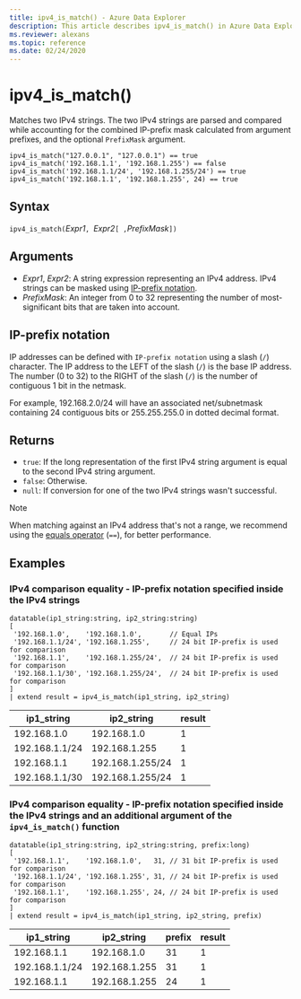 ```yaml
---
title: ipv4_is_match() - Azure Data Explorer
description: This article describes ipv4_is_match() in Azure Data Explorer.
ms.reviewer: alexans
ms.topic: reference
ms.date: 02/24/2020
---
```

# ipv4_is_match()

Matches two IPv4 strings. The two IPv4 strings are parsed and compared while accounting for the combined IP-prefix mask calculated from argument prefixes, and the optional `PrefixMask` argument.

```kusto
ipv4_is_match("127.0.0.1", "127.0.0.1") == true
ipv4_is_match('192.168.1.1', '192.168.1.255') == false
ipv4_is_match('192.168.1.1/24', '192.168.1.255/24') == true
ipv4_is_match('192.168.1.1', '192.168.1.255', 24) == true
```

## Syntax

`ipv4_is_match(`*Expr1*`, `*Expr2*`[ ,`*PrefixMask*`])`

## Arguments

* *Expr1*, *Expr2*: A string expression representing an IPv4 address. IPv4 strings can be masked using [IP-prefix notation](#ip-prefix-notation).
* *PrefixMask*: An integer from 0 to 32 representing the number of most-significant bits that are taken into account.

## IP-prefix notation

IP addresses can be defined with `IP-prefix notation` using a slash (`/`) character. The IP address to the LEFT of the slash (`/`) is the base IP address. The number (0 to 32) to the RIGHT of the slash (`/`) is the number of contiguous 1 bit in the netmask. 

For example, 192.168.2.0/24 will have an associated net/subnetmask containing 24 contiguous bits or 255.255.255.0 in dotted decimal format.

## Returns

* `true`: If the long representation of the first IPv4 string argument is equal to the second IPv4 string argument.
*  `false`: Otherwise.
* `null`: If conversion for one of the two IPv4 strings wasn't successful.

>[!NOTE]
> When matching against an IPv4 address that's not a range, we recommend using the [equals operator](equals-cs-operator.md) (`==`), for better performance.

## Examples

### IPv4 comparison equality - IP-prefix notation specified inside the IPv4 strings

<!-- csl: https://help.kusto.windows.net/Samples -->
```kusto
datatable(ip1_string:string, ip2_string:string)
[
 '192.168.1.0',    '192.168.1.0',       // Equal IPs
 '192.168.1.1/24', '192.168.1.255',     // 24 bit IP-prefix is used for comparison
 '192.168.1.1',    '192.168.1.255/24',  // 24 bit IP-prefix is used for comparison
 '192.168.1.1/30', '192.168.1.255/24',  // 24 bit IP-prefix is used for comparison
]
| extend result = ipv4_is_match(ip1_string, ip2_string)
```

|ip1_string|ip2_string|result|
|---|---|---|
|192.168.1.0|192.168.1.0|1|
|192.168.1.1/24|192.168.1.255|1|
|192.168.1.1|192.168.1.255/24|1|
|192.168.1.1/30|192.168.1.255/24|1|

### IPv4 comparison equality - IP-prefix notation specified inside the IPv4 strings and an additional argument of the `ipv4_is_match()` function

<!-- csl: https://help.kusto.windows.net/Samples -->
```kusto
datatable(ip1_string:string, ip2_string:string, prefix:long)
[
 '192.168.1.1',    '192.168.1.0',   31, // 31 bit IP-prefix is used for comparison
 '192.168.1.1/24', '192.168.1.255', 31, // 24 bit IP-prefix is used for comparison
 '192.168.1.1',    '192.168.1.255', 24, // 24 bit IP-prefix is used for comparison
]
| extend result = ipv4_is_match(ip1_string, ip2_string, prefix)
```

|ip1_string|ip2_string|prefix|result|
|---|---|---|---|
|192.168.1.1|192.168.1.0|31|1|
|192.168.1.1/24|192.168.1.255|31|1|
|192.168.1.1|192.168.1.255|24|1|
